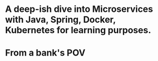 # A deep-ish dive into Microservices with Java, Spring, Docker, Kubernetes for learning purposes.
# From a bank's POV
